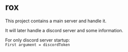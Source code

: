 # rox
This project contains a main server and handle it.

It will later handle a discord server and some information.

For only discord server startup:\
`First argument = discordToken`
